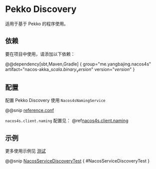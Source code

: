 # Pekko Discovery

适用于基于 Pekko 的程序使用。

## 依赖

要在项目中使用，请添加以下依赖：

@@dependency[sbt,Maven,Gradle] {
group="me.yangbajing.nacos4s"
artifact="nacos-akka_$scala.binary_version$"
version="$version$"
}

## 配置

配置 Pekko Discovery 使用 `Nacos4sNamingService`

@@snip [reference.conf](../../../../nacos-pekko/src/main/resources/reference.conf)

`nacos4s.client.naming` 配置见： @ref[nacos4s.client.naming](./quickstart.md#hocon-完整配置)

## 示例

更多使用示例见 [测试](https://github.com/yangbajing/nacos-sdk-scala/blob/main/nacos-pekko/src/test/scala/yangbajing/nacos4s/pekko/NacosServiceDiscoveryTest.scala)

@@snip [NacosServiceDiscoveryTest](../../../../nacos-pekko/src/test/scala/yangbajing/nacos4s/pekko/NacosServiceDiscoveryTest.scala) {
#NacosServiceDiscoveryTest }
